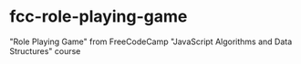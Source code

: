 # fcc-role-playing-game
"Role Playing Game" from FreeCodeCamp "JavaScript Algorithms and Data Structures" course
